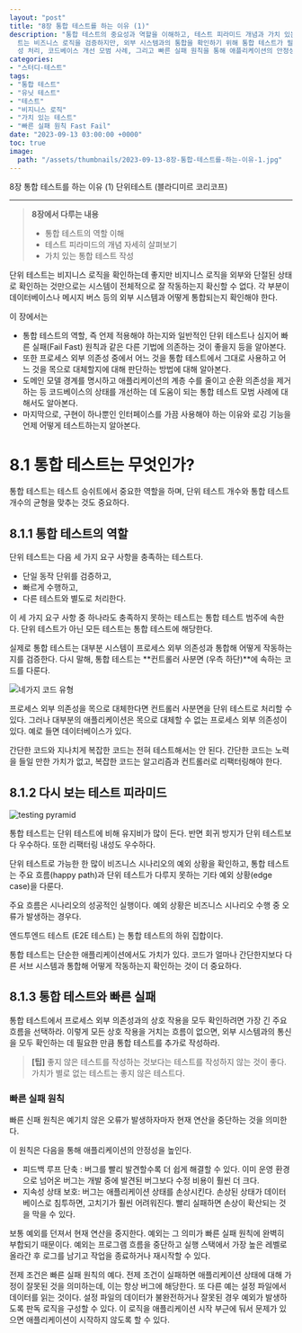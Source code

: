 ```yaml
---
layout: "post"
title: "8장 통합 테스트를 하는 이유 (1)"
description: "통합 테스트의 중요성과 역할을 이해하고, 테스트 피라미드 개념과 가치 있는 통합 테스트 작성 방법을 설명합니다. 단위 테스\
  트는 비즈니스 로직을 검증하지만, 외부 시스템과의 통합을 확인하기 위해 통합 테스트가 필요합니다. 이 장에서는 통합 테스트의 필요성, 외부 의존\
  성 처리, 코드베이스 개선 모범 사례, 그리고 빠른 실패 원칙을 통해 애플리케이션의 안정성을 높이는 방법을 다룹니다."
categories:
- "스터디-테스트"
tags:
- "통합 테스트"
- "유닛 테스트"
- "테스트"
- "비지니스 로직"
- "가치 있는 테스트"
- "빠른 실패 원칙 Fast Fail"
date: "2023-09-13 03:00:00 +0000"
toc: true
image:
  path: "/assets/thumbnails/2023-09-13-8장-통합-테스트를-하는-이유-1.jpg"
---
```


8장 통합 테스트를 하는 이유 (1)
단위테스트 (블라디미르 코리코프)

---

> **8장에서 다루는 내용**
> - 통합 테스트의 역할 이해
> - 테스트 피라미드의 개념 자세히 살펴보기
> - 가치 있는 통합 테스트 작성

단위 테스트는 비지니스 로직을 확인하는데 좋지만
비지니스 로직을 외부와 단절된 상태로 확인하는 것만으로는 시스템이 전체적으로 잘 작동하는지 확신할 수 없다.
각 부분이 데이터베이스나 메시지 버스 등의 외부 시스템과 어떻게 통합되는지 확인해야 한다.

이 장에서는
- 통합 테스트의 역할, 즉 언제 적용해야 하는지와 일반적인 단위 테스트나 심지어 빠른 실패(Fail Fast) 원칙과 같은 다른 기법에 의존하는 것이 좋을지 등을 알아본다.
- 또한 프로세스 외부 의존성 중에서 어느 것을 통합 테스트에서 그대로 사용하고 어느 것을 목으로 대체할지에 대해 판단하는 방법에 대해 알아본다.
- 도메인 모델 경계를 명시하고 애플리케이션의 계층 수를 줄이고 순환 의존성을 제거하는 등 코드베이스의 상태를 개선하는 데 도움이 되는 통합 테스트 모범 사례에 대해서도 알아본다.
- 마지막으로, 구현이 하나뿐인 인터페이스를 가끔 사용해야 하는 이유와 로깅 기능을 언제 어떻게 테스트하는지 알아본다.

# 8.1 통합 테스트는 무엇인가?
통합 테스트는 테스트 승쉬트에서 중요한 역할을 하며, 단위 테스트 개수와 통합 테스트 개수의 균형을 맞추는 것도 중요하다.

## 8.1.1 통합 테스트의 역할
단위 테스트는 다음 세 가지 요구 사항을 충족하는 테스트다.
- 단일 동작 단위를 검증하고,
- 빠르게 수행하고,
- 다른 테스트와 별도로 처리한다.

이 세 가지 요구 사항 중 하나라도 충족하지 못하는 테스트는 통합 테스트 범주에 속한다.
단위 테스트가 아닌 모든 테스트는 통합 테스트에 해당한다.

실제로 통합 테스트는 대부분 시스템이 프로세스 외부 의존성과 통합해 어떻게 작동하는지를 검증한다.
다시 말해, 통합 테스트는 **컨트롤러 사분면 (우측 하단)**에 속하는 코드를 다룬다.

![네가지 코드 유형](/assets/images/2023-09-13-8장-통합-테스트를-하는-이유-1/image1.png)

프로세스 외부 의존성을 목으로 대체한다면 컨트롤러 사분면을 단위 테스트로 처리할 수 있다.
그러나 대부분의 애플리케이션은 목으로 대체할 수 없는 프로세스 외부 의존성이 있다. 예로 들면 데이터베이스가 있다.

간단한 코드와 지나치게 복잡한 코드는 전혀 테스트해서는 안 된다.
간단한 코드는 노력을 들일 만한 가치가 없고, 복잡한 코드는 알고리즘과 컨트롤러로 리팩터링해야 한다.

## 8.1.2 다시 보는 테스트 피라미드
![testing pyramid](/assets/images/2023-09-13-8장-통합-테스트를-하는-이유-1/image2.png)

통합 테스트는 단위 테스트에 비해 유지비가 많이 든다.
반면 회귀 방지가 단위 테스트보다 우수하다. 또한 리팩터링 내성도 우수하다.

단위 테스트로 가능한 한 많이 비즈니스 시나리오의 예외 상황을 확인하고, 통합 테스트는 주요 흐름(happy path)과 단위 테스트가 다루지 못하는 기타 예외 상황(edge case)을 다룬다.

주요 흐름은 시나리오의 성공적인 실행이다.
예외 상황은 비즈니스 시나리오 수행 중 오류가 발생하는 경우다.

엔드투엔드 테스트 (E2E 테스트) 는 통합 테스트의 하위 집합이다.

통합 테스트는 단순한 애플리케이션에서도 가치가 있다. 코드가 얼마나 간단한지보다 다른 서브 시스템과 통합해 어떻게 작동하는지 확인하는 것이 더 중요하다.

## 8.1.3 통합 테스트와 빠른 실패
통합 테스트에서 프로세스 외부 의존성과의 상호 작용을 모두 확인하려면 가장 긴 주요 흐름을 선택하라. 이렇게 모든 상호 작용을 거치는 흐름이 없으면, 외부 시스템과의 통신을 모두 확인하는 데 필요한 만큼 통합 테스트를 추가로 작성하라.

> **[팁]** 좋지 않은 테스트를 작성하는 것보다는 테스트를 작성하지 않는 것이 좋다. 가치가 별로 없는 테스트는 좋지 않은 테스트다.

### 빠른 실패 원칙
빠른 신패 원칙은 예기치 않은 오류가 발생하자마자 현재 연산을 중단하는 것을 의미한다.

이 원칙은 다음을 통해 애플리케이션의 안정성을 높인다.
- 피드백 루프 단축 : 버그를 빨리 발견할수록 더 쉽게 해결할 수 있다. 이미 운영 환경으로 넘어온 버그는 개발 중에 발견된 버그보다 수정 비용이 훨씬 더 크다.
- 지속성 상태 보호: 버그는 애플리케이션 상태를 손상시킨다. 손상된 상태가 데이터베이스로 침투하면, 고치기가 훨씬 어려워진다. 빨리 실패하면 손상이 확산되는 것을 막을 수 있다.

보통 예외를 던져서 현재 연산을 중지한다. 예외는 그 의미가 빠른 실패 원칙에 완벽히 부합되기 때문이다. 예외는 프로그램 흐름을 중단하고 실행 스택에서 가장 높은 레벨로 올라간 후 로그를 남기고 작업을 종료하거나 재시작할 수 있다.

전제 조건은 빠른 실패 원칙의 예다. 전제 조건이 실패하면 애플리케이션 상태에 대해 가정이 잘못된 것을 의미하는데, 이는 항상 버그에 해당한다. 또 다른 예는 설정 파일에서 데이터를 읽는 것이다. 설정 파일의 데이터가 불완전하거나 잘못된 경우 예외가 발생하도록 판독 로직을 구성할 수 있다. 이 로직을 애플리케이션 시작 부근에 둬서 문제가 있으면 애플리케이션이 시작하지 않도록 할 수 있다.
